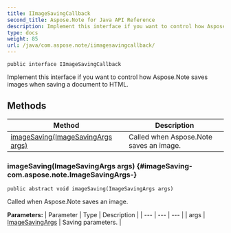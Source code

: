```yaml
---
title: IImageSavingCallback
second_title: Aspose.Note for Java API Reference
description: Implement this interface if you want to control how Aspose.Note saves images when saving a document to HTML.
type: docs
weight: 85
url: /java/com.aspose.note/iimagesavingcallback/
---
```

```
public interface IImageSavingCallback
```

Implement this interface if you want to control how Aspose.Note saves images when saving a document to HTML.
## Methods

| Method | Description |
| --- | --- |
| [imageSaving(ImageSavingArgs args)](#imageSaving-com.aspose.note.ImageSavingArgs-) | Called when Aspose.Note saves an image. |
### imageSaving(ImageSavingArgs args) {#imageSaving-com.aspose.note.ImageSavingArgs-}
```
public abstract void imageSaving(ImageSavingArgs args)
```


Called when Aspose.Note saves an image.

**Parameters:**
| Parameter | Type | Description |
| --- | --- | --- |
| args | [ImageSavingArgs](../../com.aspose.note/imagesavingargs) | Saving parameters. |

